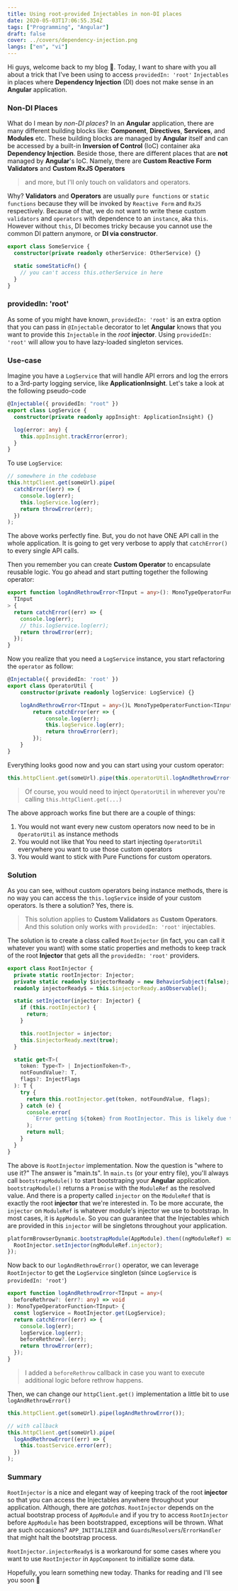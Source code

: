 ```yaml
---
title: Using root-provided Injectables in non-DI places
date: 2020-05-03T17:06:55.354Z
tags: ["Programming", "Angular"]
draft: false
cover: ../covers/dependency-injection.png
langs: ["en", "vi"]
---
```


Hi guys, welcome back to my blog 👋. Today, I want to share with you all about a trick that I've been using to access
`providedIn: 'root'` `Injectables` in places where **Dependency Injection** (DI) does not make sense in an **Angular**
application.

### Non-DI Places

What do I mean by _non-DI places_? In an **Angular** application, there are many different building blocks like: **Component**,
**Directives**, **Services**, and **Modules** etc. These building blocks are managed by **Angular** itself and can be accessed by
a built-in **Inversion of Control** (IoC) container aka **Dependency Injection**. Beside those, there are different places
that are **not** managed by **Angular**'s IoC. Namely, there are **Custom Reactive Form Validators** and **Custom RxJS Operators**

> and more, but I'll only touch on validators and operators.

Why? **Validators** and **Operators** are usually `pure functions` or `static functions` because they will be invoked by `Reactive Form` and `RxJS` respectively.
Because of that, we do not want to write these custom `validators` and `operators` with dependence to an `instance`, aka `this`. However without `this`,
DI becomes tricky because you cannot use the common DI pattern anymore, or **DI via constructor**.

```typescript
export class SomeService {
  constructor(private readonly otherService: OtherService) {}

  static someStaticFn() {
    // you can't access this.otherService in here
  }
}
```

### providedIn: 'root'

As some of you might have known, `providedIn: 'root'` is an extra option that you can pass in `@Injectable` decorator to let
**Angular** knows that you want to provide this `Injectable` in the _root_ **injector**. Using `providedIn: 'root'` will allow you
to have lazy-loaded singleton services.

### Use-case

Imagine you have a `LogService` that will handle API errors and log the errors to a 3rd-party logging service, like **ApplicationInsight**.
Let's take a look at the following pseudo-code

```typescript
@Injectable({ providedIn: "root" })
export class LogService {
  constructor(private readonly appInsight: ApplicationInsight) {}

  log(error: any) {
    this.appInsight.trackError(error);
  }
}
```

To use `LogService`:

```typescript
// somewhere in the codebase
this.httpClient.get(someUrl).pipe(
  catchError((err) => {
    console.log(err);
    this.logService.log(err);
    return throwError(err);
  })
);
```

The above works perfectly fine. But, you do not have ONE API call in the whole application. It is going to get very verbose
to apply that `catchError()` to every single API calls.

Then you remember you can create **Custom Operator** to encapsulate reusable logic. You go ahead and start putting together the following operator:

```typescript
export function logAndRethrowError<TInput = any>(): MonoTypeOperatorFunction<
  TInput
> {
  return catchError((err) => {
    console.log(err);
    // this.logService.log(err);
    return throwError(err);
  });
}
```

Now you realize that you need a `LogService` instance, you start refactoring the `operator` as follow:

```typescript
@Injectable({ providedIn: 'root' })
export class OperatorUtil {
    constructor(private readonly logService: LogService) {}

    logAndRethrowError<TInput = any>()L MonoTypeOperatorFunction<TInput> {
        return catchError(err => {
            console.log(err);
            this.logService.log(err);
            return throwError(err);
        });
    }
}
```

Everything looks good now and you can start using your custom operator:

```typescript
this.httpClient.get(someUrl).pipe(this.operatorUtil.logAndRethrowError());
```

> Of course, you would need to inject `OperatorUtil` in wherever you're calling `this.httpClient.get(...)`

The above approach works fine but there are a couple of things:

1. You would not want every new custom operators now need to be in `OperatorUtil` as instance methods
2. You would not like that You need to start injecting `OperatorUtil` everywhere you want to use those custom operators
3. You would want to stick with Pure Functions for custom operators.

### Solution

As you can see, without custom operators being instance methods, there is no way you can access the `this.logService` inside
of your custom operators. Is there a solution? Yes, there is.

> This solution applies to **Custom Validators** as **Custom Operators**. And this solution only works with `providedIn: 'root'` injectables.

The solution is to create a class called `RootInjector` (in fact, you can call it whatever you want) with some static properties and methods to
keep track of the root **Injector** that gets all the `providedIn: 'root'` providers.

```typescript
export class RootInjector {
  private static rootInjector: Injector;
  private static readonly $injectorReady = new BehaviorSubject(false);
  readonly injectorReady$ = this.$injectorReady.asObservable();

  static setInjector(injector: Injector) {
    if (this.rootInjector) {
      return;
    }

    this.rootInjector = injector;
    this.$injectorReady.next(true);
  }

  static get<T>(
    token: Type<T> | InjectionToken<T>,
    notFoundValue?: T,
    flags?: InjectFlags
  ): T {
    try {
      return this.rootInjector.get(token, notFoundValue, flags);
    } catch (e) {
      console.error(
        `Error getting ${token} from RootInjector. This is likely due to RootInjector is undefined. Please check RootInjector.rootInjector value.`
      );
      return null;
    }
  }
}
```

The above is `RootInjector` implementation. Now the question is "where to use it?" The answer is "main.ts". In `main.ts` (or your entry file), you'll always
call `bootstrapModule()` to start bootstraping your **Angular** application. `bootstrapModule()` returns a `Promise` with the `ModuleRef` as the resolved value.
And there is a property called `injector` on the `ModuleRef` that is exactly the root **injector** that we're interested in. To be more accurate, the `injector`
on `ModuleRef` is whatever module's injector we use to bootstrap. In most cases, it is `AppModule`. So you can guarantee that the Injectables which are provided in
this `injector` will be singletons throughout your application.

```typescript
platformBrowserDynamic.bootstrapModule(AppModule).then((ngModuleRef) => {
  RootInjector.setInjector(ngModuleRef.injector);
});
```

Now back to our `logAndRethrowError()` operator, we can leverage `RootInjector` to get the `LogService` singleton (since `LogService` is `providedIn: 'root'`)

```typescript
export function logAndRethrowError<TInput = any>(
  beforeRethrow?: (err?: any) => void
): MonoTypeOperatorFunction<TInput> {
  const logService = RootInjector.get(LogService);
  return catchError((err) => {
    console.log(err);
    logService.log(err);
    beforeRethrow?.(err);
    return throwError(err);
  });
}
```

> I added a `beforeRethrow` callback in case you want to execute additional logic before rethrow happens.

Then, we can change our `httpClient.get()` implementation a little bit to use `logAndRethrowError()`

```typescript
this.httpClient.get(someUrl).pipe(logAndRethrowError());
```

```typescript
// with callback
this.httpClient.get(someUrl).pipe(
  logAndRethrowError((err) => {
    this.toastService.error(err);
  })
);
```

### Summary

`RootInjector` is a nice and elegant way of keeping track of the root **injector** so that you can access the Injectables
anywhere throughout your application. Although, there are _gotchas_. `RootInjector` depends on the actual bootstrap process
of `AppModule` and if you try to access `RootInjector` before `AppModule` has been bootstrapped, exceptions will be thrown.
What are such occasions? `APP_INITIALIZER` and `Guards`/`Resolvers`/`ErrorHandler` that might halt the bootstrap process.

`RootInjector.injectorReady$` is a workaround for some cases where you want to use `RootInjector` in `AppComponent` to initialize
some data.

Hopefully, you learn something new today. Thanks for reading and I'll see you soon 🤞
